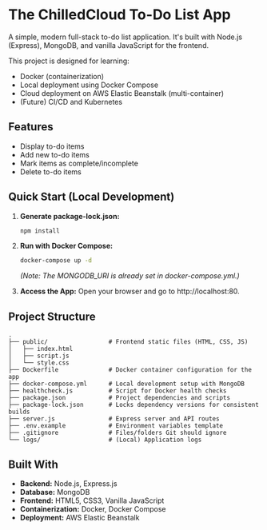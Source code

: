 # The ChilledCloud To-Do List App

A simple, modern full-stack to-do list application. It's built with Node.js (Express), MongoDB, and vanilla JavaScript for the frontend.

This project is designed for learning:
- Docker (containerization)
- Local deployment using Docker Compose
- Cloud deployment on AWS Elastic Beanstalk (multi-container)
- (Future) CI/CD and Kubernetes

## Features

- Display to-do items
- Add new to-do items
- Mark items as complete/incomplete
- Delete to-do items

## Quick Start (Local Development)

1. **Generate package-lock.json:**
   ```bash
   npm install
   ```

2. **Run with Docker Compose:**
   ```bash
   docker-compose up -d
   ```
   *(Note: The MONGODB_URI is already set in docker-compose.yml.)*

3. **Access the App:** Open your browser and go to http://localhost:80.


## Project Structure

```
.
├── public/                 # Frontend static files (HTML, CSS, JS)
│   ├── index.html
│   ├── script.js
│   └── style.css
├── Dockerfile              # Docker container configuration for the app
├── docker-compose.yml      # Local development setup with MongoDB
├── healthcheck.js          # Script for Docker health checks
├── package.json            # Project dependencies and scripts
├── package-lock.json       # Locks dependency versions for consistent builds
├── server.js               # Express server and API routes
├── .env.example            # Environment variables template
├── .gitignore              # Files/folders Git should ignore
└── logs/                   # (Local) Application logs
```

## Built With

- **Backend:** Node.js, Express.js
- **Database:** MongoDB
- **Frontend:** HTML5, CSS3, Vanilla JavaScript
- **Containerization:** Docker, Docker Compose
- **Deployment:** AWS Elastic Beanstalk
